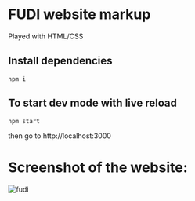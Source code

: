 # FUDI website markup

Played with HTML/CSS

## Install dependencies

```
npm i
```

## To start dev mode with live reload

```
npm start
```

then go to http://localhost:3000

# Screenshot of the website:

![fudi](https://user-images.githubusercontent.com/17711411/46116724-24ee7600-c206-11e8-8be0-6d770cf91ec0.jpg)
